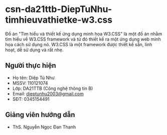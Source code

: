 # csn-da21ttb-DiepTuNhu-timhieuvathietke-w3.css

Đồ án "Tìm hiểu và thiết kế ứng dụng minh họa W3.CSS" là một đồ án nhằm tìm hiểu về W3.CSS framework và từ đó thiết kế ra một ứng dụng web minh họa cách sử dụng nó. W3.CSS là một framework được thiết kế sẵn, linh hoạt, dễ sử dụng và rất nhẹ.

## Người thực hiện

- Họ tên: Diệp Tú Như
- MSSV: 110121074
- Lớp: DA21TTB (Công nghệ thông tin B)
- Email: dieptunhu2003@gmail.com
- SĐT: 0345154491

## Giảng viên hướng dẫn

- ThS. Nguyễn Ngọc Đan Thanh
